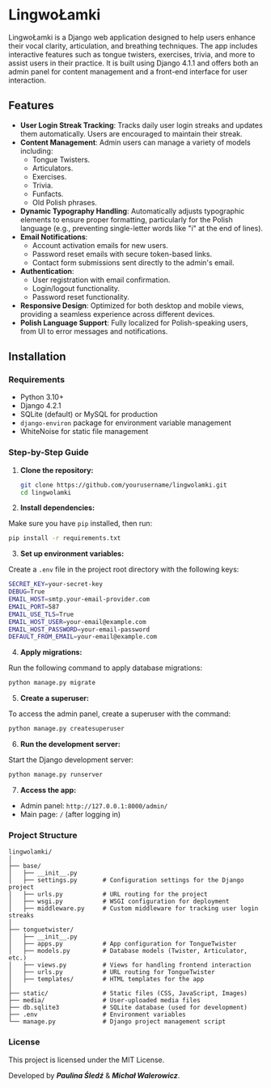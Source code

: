 # LingwoŁamki

LingwoŁamki is a Django web application designed to help users enhance their vocal clarity, articulation, and breathing techniques. The app includes interactive features such as tongue twisters, exercises, trivia, and more to assist users in their practice. It is built using Django 4.1.1 and offers both an admin panel for content management and a front-end interface for user interaction.

## Features

- **User Login Streak Tracking**: Tracks daily user login streaks and updates them automatically. Users are encouraged to maintain their streak.
- **Content Management**: Admin users can manage a variety of models including:
  - Tongue Twisters.
  - Articulators.
  - Exercises.
  - Trivia.
  - Funfacts.
  - Old Polish phrases.
- **Dynamic Typography Handling**: Automatically adjusts typographic elements to ensure proper formatting, particularly for the Polish language (e.g., preventing single-letter words like "i" at the end of lines).
- **Email Notifications**: 
  - Account activation emails for new users.
  - Password reset emails with secure token-based links.
  - Contact form submissions sent directly to the admin's email.
- **Authentication**: 
  - User registration with email confirmation.
  - Login/logout functionality.
  - Password reset functionality.
- **Responsive Design**: Optimized for both desktop and mobile views, providing a seamless experience across different devices.
- **Polish Language Support**: Fully localized for Polish-speaking users, from UI to error messages and notifications.

## Installation

### Requirements

- Python 3.10+
- Django 4.2.1
- SQLite (default) or MySQL for production
- `django-environ` package for environment variable management
- WhiteNoise for static file management

### Step-by-Step Guide

1. **Clone the repository:**

   ```bash
   git clone https://github.com/yourusername/lingwolamki.git
   cd lingwolamki
   ```

2. **Install dependencies:**

Make sure you have `pip` installed, then run:

   ```bash
   pip install -r requirements.txt
   ```

3. **Set up environment variables:**

Create a `.env` file in the project root directory with the following keys:

   ```bash
   SECRET_KEY=your-secret-key
   DEBUG=True
   EMAIL_HOST=smtp.your-email-provider.com
   EMAIL_PORT=587
   EMAIL_USE_TLS=True
   EMAIL_HOST_USER=your-email@example.com
   EMAIL_HOST_PASSWORD=your-email-password
   DEFAULT_FROM_EMAIL=your-email@example.com
   ```

4. **Apply migrations:**

Run the following command to apply database migrations:

   ```bash
   python manage.py migrate
   ```

5. **Create a superuser:**

To access the admin panel, create a superuser with the command:

   ```bash
   python manage.py createsuperuser
   ```

6. **Run the development server:**

Start the Django development server:

   ```bash
   python manage.py runserver
   ```
7. **Access the app:**

- Admin panel: `http://127.0.0.1:8000/admin/`
- Main page: `/` (after logging in)

### Project Structure
```tree
lingwolamki/
│
├── base/
│   ├── __init__.py
│   ├── settings.py       # Configuration settings for the Django project
│   ├── urls.py           # URL routing for the project
│   ├── wsgi.py           # WSGI configuration for deployment
│   ├── middleware.py     # Custom middleware for tracking user login streaks
│
├── tonguetwister/
│   ├── __init__.py
│   ├── apps.py           # App configuration for TongueTwister
│   ├── models.py         # Database models (Twister, Articulator, etc.)
│   ├── views.py          # Views for handling frontend interaction
│   ├── urls.py           # URL routing for TongueTwister
│   ├── templates/        # HTML templates for the app
│
├── static/               # Static files (CSS, JavaScript, Images)
├── media/                # User-uploaded media files
├── db.sqlite3            # SQLite database (used for development)
├── .env                  # Environment variables
└── manage.py             # Django project management script
```

### License
This project is licensed under the MIT License.

Developed by ***Paulina Śledź*** & ***Michał Walerowicz***.